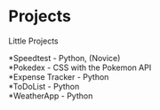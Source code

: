 # Projects
Little Projects  

*Speedtest - Python, (Novice)    
*Pokedex - CSS with the Pokemon API  
*Expense Tracker - Python  
*ToDoList - Python  
*WeatherApp - Python  
